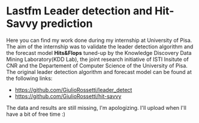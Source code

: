 # Lastfm Leader detection and Hit-Savvy prediction

Here you can find my work done during my internship at University of Pisa. The aim of the internship was to validate the leader detection algorithm and the forecast model **Hits&Flops** tuned-up by the Knowledge Discovery Data Mining Laboratory(KDD Lab), the joint research initiative of ISTI Insitute of CNR and the Departement of Computer Science of the University of Pisa. The original leader detection algorithm and forecast model can be found at the following links:

- https://github.com/GiulioRossetti/leader_detect
- https://github.com/GiulioRossetti/hit-savvy

The data and results are still missing, I'm apologizing. I'll upload when I'll have a bit of free time :)
